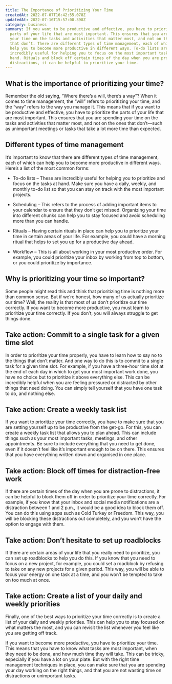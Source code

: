 ```yaml
---
title: The Importance of Prioritizing Your Time
createdAt: 2022-07-07T16:42:55.078Z
updatedAt: 2022-07-16T15:57:08.398Z
category: business
summary: If you want to be productive and effective, you have to prioritize the
  parts of your life that are most important. This ensures that you are spending
  your time on the tasks and activities that matter most, and not on the ones
  that don’t. There are different types of time management, each of which can
  help you to become more productive in different ways. To-do lists are
  incredibly useful for helping you to focus on the most important tasks at
  hand. Rituals and block off certain times of the day when you are prone to
  distractions, it can be helpful to prioritize your time.
---
```


## What is the importance of prioritizing your time?

Remember the old saying, “Where there’s a will, there’s a way”? When it comes to time management, the “will” refers to prioritizing your time, and the “way” refers to the way you manage it.
This means that if you want to be productive and effective, you have to prioritize the parts of your life that are most important. This ensures that you are spending your time on the tasks and activities that matter most, and not on the ones that don’t—such as unimportant meetings or tasks that take a lot more time than expected.

## Different types of time management

It’s important to know that there are different types of time management, each of which can help you to become more productive in different ways. Here’s a list of the most common forms:

- To-do lists – These are incredibly useful for helping you to prioritize and focus on the tasks at hand. Make sure you have a daily, weekly, and monthly to-do list so that you can stay on track with the most important projects.

- Scheduling – This refers to the process of adding important items to your calendar to ensure that they don’t get missed. Organizing your time into different chunks can help you to stay focused and avoid scheduling more than you can handle.

- Rituals – Having certain rituals in place can help you to prioritize your time in certain areas of your life. For example, you could have a morning ritual that helps to set you up for a productive day ahead.

- Workflow – This is all about working in your most productive order. For example, you could prioritize your inbox by working from top to bottom, or you could prioritize by importance.

## Why is prioritizing your time so important?

Some people might read this and think that prioritizing time is nothing more than common sense. But if we’re honest, how many of us actually prioritize our time?
Well, the reality is that most of us don’t prioritize our time correctly. If you want to become more productive, you must learn to prioritize your time correctly. If you don’t, you will always struggle to get things done.

## Take action: Commit to a single task for a given time slot

In order to prioritize your time properly, you have to learn how to say no to the things that don’t matter. And one way to do this is to commit to a single task for a given time slot.
For example, if you have a three-hour time slot at the end of each day in which to get your most important work done, you have no choice but to prioritize it above everything else.
This can be incredibly helpful when you are feeling pressured or distracted by other things that need doing. You can simply tell yourself that you have one task to do, and nothing else.

## Take action: Create a weekly task list

If you want to prioritize your time correctly, you have to make sure that you are setting yourself up to be productive from the get-go. For this, you can create a weekly task list that allows you to plan ahead.
This can include things such as your most important tasks, meetings, and other appointments. Be sure to include everything that you need to get done, even if it doesn’t feel like it’s important enough to be on there. This ensures that you have everything written down and organised in one place.

## Take action: Block off times for distraction-free work

If there are certain times of the day when you are prone to distractions, it can be helpful to block them off in order to prioritize your time correctly. For example, if you know that your inbox and social media notifications are a distraction between 1 and 2 p.m., it would be a good idea to block them off.
You can do this using apps such as Cold Turkey or Freedom. This way, you will be blocking these distractions out completely, and you won’t have the option to engage with them.

## Take action: Don’t hesitate to set up roadblocks

If there are certain areas of your life that you really need to prioritize, you can set up roadblocks to help you do this.
If you know that you need to focus on a new project, for example, you could set a roadblock by refusing to take on any new projects for a given period.
This way, you will be able to focus your energy on one task at a time, and you won’t be tempted to take on too much at once.

## Take action: Create a list of your daily and weekly priorities

Finally, one of the best ways to prioritize your time correctly is to create a list of your daily and weekly priorities. This can help you to stay focused on what matters the most, and you can revisit the list whenever you feel like you are getting off track.

If you want to become more productive, you have to prioritize your time. This means that you have to know what tasks are most important, when they need to be done, and how much time they will take. This can be tricky, especially if you have a lot on your plate. 
But with the right time management techniques in place, you can make sure that you are spending your day working on the right things, and that you are not wasting time on distractions or unimportant tasks.
